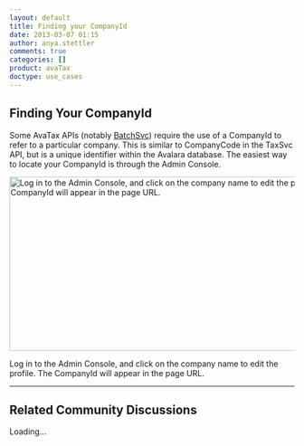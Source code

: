 ```yaml
---
layout: default
title: Finding your CompanyId
date: 2013-03-07 01:15
author: anya.stettler
comments: true
categories: []
product: avaTax
doctype: use_cases
---
```

<h2>Finding Your CompanyId</h2>
Some AvaTax APIs (notably <a href="avatax/api-reference/batch/soap">BatchSvc</a>) require the use of a CompanyId to refer to a particular company. This is similar to CompanyCode in the TaxSvc API, but is a unique identifier within the Avalara database.
The easiest way to locate your CompanyId is through the Admin Console.

<a href="https://developer.avalara.com/wp-content/uploads/2013/03/company-id.jpg"><img class="size-large wp-image-3093" src="http://developer.avalara.com/wp-content/uploads/2013/03/company-id-1024x506.jpg" alt="Log in to the Admin Console, and click on the company name to edit the profile. The CompanyId will appear in the page URL." width="625" height="308" /></a> 

<div class="caption">Log in to the Admin Console, and click on the company name to edit the profile. The CompanyId will appear in the page URL.</div>

<hr />

<h2>Related Community Discussions</h2>
<div id="gsfn_list_widget">
<div id="gsfn_content">Loading...</div>
</div>
<script src="https://getsatisfaction.com/avalara/widgets/javascripts/f585970/widgets.js" type="text/javascript"></script><script src="https://getsatisfaction.com/avalara/topics.widget?callback=gsfnTopicsCallback&amp;length=240&amp;limit=5&amp;sort=recently_active&amp;user_defined_code=batch" type="text/javascript"></script>
<div id="getsat-widget-8157"></div>
<script src="https://loader.engage.gsfn.us/loader.js" type="text/javascript"></script><script type="text/javascript">// <![CDATA[
if (typeof GSFN !== "undefined") { GSFN.loadWidget(8157,{"containerId":"getsat-widget-8157"}); }
// ]]></script>
